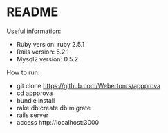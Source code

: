 # README

Useful information:

* Ruby version: ruby 2.5.1
* Rails version: 5.2.1
* Mysql2 version: 0.5.2

How to run:

* git clone https://github.com/Webertonrs/appprova
* cd appprova
* bundle install
* rake db:create db:migrate
* rails server
* access http://localhost:3000
